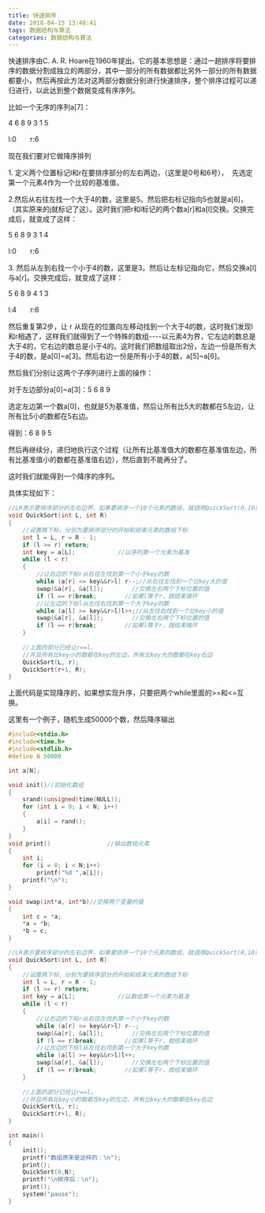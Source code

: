 ```yaml
---
title: 快速排序
date: 2018-04-15 13:48:41
tags: 数据结构与算法
categories: 数据结构与算法
---
```


<p>快速排序由C. A. R. Hoare在1960年提出。它的基本思想是：通过一趟排序将要排序的数据分割成独立的两部分，其中一部分的所有数据都比另外一部分的所有数据都要小，然后再按此方法对这两部分数据分别进行快速排序，整个排序过程可以递归进行，以此达到整个数据变成有序序列。</p>
<p>比如一个无序的序列a[7]：</p>
<p>4 6 8 9 3 1 5</p>
<p>l:0　　r:6</p>
<p>现在我们要对它做降序排列</p>
<p>1. 定义两个位置标记l和r在要排序部分的左右两边，（这里是0号和6号），&nbsp;&nbsp;先选定第一个元素4作为一个比较的基准值，</p>
<p>2.然后从右往左找一个大于4的数，这里是5。然后把右标记指向5也就是a[6]，（其实原来的j就标记了这）。这时我们把r和l标记的两个数a[r]和a[l]交换。交换完成后，就变成了这样：</p>
<p>5 6 8 9 3 1 4&nbsp;</p>
<p>l:0　　r:6</p>
<p>3. 然后从左到右找一个小于4的数，这里是3。然后让左标记指向它，然后交换a[l]与a[r]。交换完成后，就变成了这样：</p>
<p>5 6 8 9 4 1 3</p>
<p>l:4　　r:6</p>
<p>然后重复第2步，让 r 从现在的位置向左移动找到一个大于4的数，这时我们发现l和r相遇了，这样我们就得到了一个特殊的数组----以元素4为界，它左边的数总是大于4的，它右边的数总是小于4的。这时我们把数组取出2份，左边一份是所有大于4的数，是a[0]~a[3]。然后右边一份是所有小于4的数，a[5]~a[6]。</p>
<p>然后我们分别让这两个子序列进行上面的操作：</p>
<p>对于左边部分a[0]~a[3]：5 6 8 9</p>
<p>选定左边第一个数a[0]，也就是5为基准值，然后让所有比5大的数都在5左边，让所有比5小的数都在5右边。</p>
<p>得到：6 8 9 5</p>
<p>然后再继续分，递归地执行这个过程（让所有比基准值大的数都在基准值左边，所有比基准值小的数都在基准值右边），然后直到不能再分了。</p>
<p>这时我们就能得到一个降序的序列。</p>
<p>具体实现如下：</p>


```c++
//LR表示要排序部分的左右边界，如果要排序一个10个元素的数组，就调用QuickSort(0,10);
void QuickSort(int L, int R)        
{
    //设置两下标，分别为要排序部分的开始和结束元素的数组下标
    int l = L, r = R - 1;    
    if (l >= r) return;
    int key = a[L];            //以序列第一个元素为基准
    while (l < r)
    {
        //让右边的下标r从右往左找到第一个小于key的数
        while (a[r] <= key&&r>l) r--;//从右往左找到一个比key大的值
        swap(&a[r], &a[l]);        //交换左右两个下标位置的值
        if (l == r)break;        //如果l等于r，就结束循环
        //让左边的下标l从左往右找到第一个大于key的数
        while (a[l] >= key&&r>l)l++;//从左往右找到一个比key小的值
        swap(&a[r], &a[l]);        //交换左右两个下标位置的值
        if (l == r)break;        //如果l等于r，就结束循环
    }
    
    //上面的部分已经让r==l，
    //并且所有比key小的数都在key的左边，所有比key大的数都在key右边
    QuickSort(L, r);
    QuickSort(r+1, R);
}
```


<p>上面代码是实现降序的，如果想实现升序，只要把两个while里面的&gt;=和&lt;=互换。</p>
<p>这里有一个例子，随机生成50000个数，然后降序输出</p>


```c++
#include<stdio.h>
#include<time.h>
#include<stdlib.h>
#define N 50000

int a[N];

void init()//初始化数组
{
    srand((unsigned)time(NULL));
    for (int i = 0; i < N; i++)
    {
        a[i] = rand();
    }
}
void print()                //输出数组元素
{
    int i;
    for (i = 0; i < N;i++)
        printf("%d ",a[i]);
    printf("\n");
}

void swap(int*a, int*b)//交换两个变量的值
{
    int c = *a;
    *a = *b;
    *b = c;
}

//LR表示要排序部分的左右边界，如果要排序一个10个元素的数组，就调用QuickSort(0,10);
void QuickSort(int L, int R)        
{
    //设置两下标，分别为要排序部分的开始和结束元素的数组下标
    int l = L, r = R - 1;    
    if (l >= r) return;
    int key = a[L];            //以数组第一个元素为基准
    while (l < r)
    {
        //让右边的下标r从右往左找到第一个小于key的数
        while (a[r] <= key&&r>l) r--;
        swap(&a[r], &a[l]);        //交换左右两个下标位置的值
        if (l == r)break;        //如果l等于r，就结束循环
        //让左边的下标l从左往右找到第一个大于key的数
        while (a[l] >= key&&r>l)l++;
        swap(&a[r], &a[l]);        //交换左右两个下标位置的值
        if (l == r)break;        //如果l等于r，就结束循环
    }
    
    //上面的部分已经让r==l，
    //并且所有比key小的数都在key的左边，所有比key大的数都在key右边
    QuickSort(L, r);
    QuickSort(r+1, R);
}

int main()
{
    init();
    printf("数组原来是这样的：\n");
    print();
    QuickSort(0,N);
    printf("\n排序后：\n");
    print();
    system("pause");
}
```
<p>&nbsp;</p>
